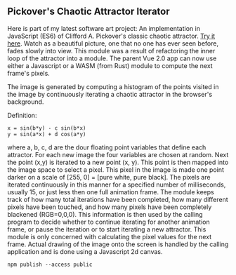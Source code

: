 ## Pickover's Chaotic Attractor Iterator

Here is part of my latest software art project: An implementation in JavaScript (ES6) of Clifford A. Pickover's classic chaotic attractor. [Try it here](https://chaotic.netlify.com). Watch as a beautiful picture, one that no one has ever seen before, fades slowly into view.  This module was a result of refactoring the inner loop of the attractor into a module.  The parent Vue 2.0 app can now use either a Javascript or a WASM (from Rust) module to compute the next frame's pixels.

The image is generated by computing a histogram of the points visited in the image by continuously iterating a chaotic attractor in the browser's background.

Definition:

```
x = sin(b*y) - c sin(b*x)
y = sin(a*x) + d cos(a*y)
```

where a, b, c, d are the dour floating point variables that define each attractor.
For each new image the four variables are chosen at random. Next the point (x,y) is iterated to a new point (x, y). This point is then mapped into the image space to select a pixel. This pixel in the image is made one point darker on a scale of [255, 0] = [pure white, pure black]. The pixels are iterated continuously in this manner for a specified number of milliseconds, usually 15, or just less then one full animation frame. The module keeps track of how many total iterations have been completed, how many different pixels have been touched, and how many pixels have been completely blackened (RGB=0,0,0). This information is then used by the calling program to decide whether to continue iterating for another animation frame, or pause the iteration or to start iterating a new attractor.  This module is only concerned with calculating the pixel values for the next frame. Actual drawing of the image onto the screen is handled by the calling application and is done using a Javascript 2d canvas.

```
npm publish --access public
```
